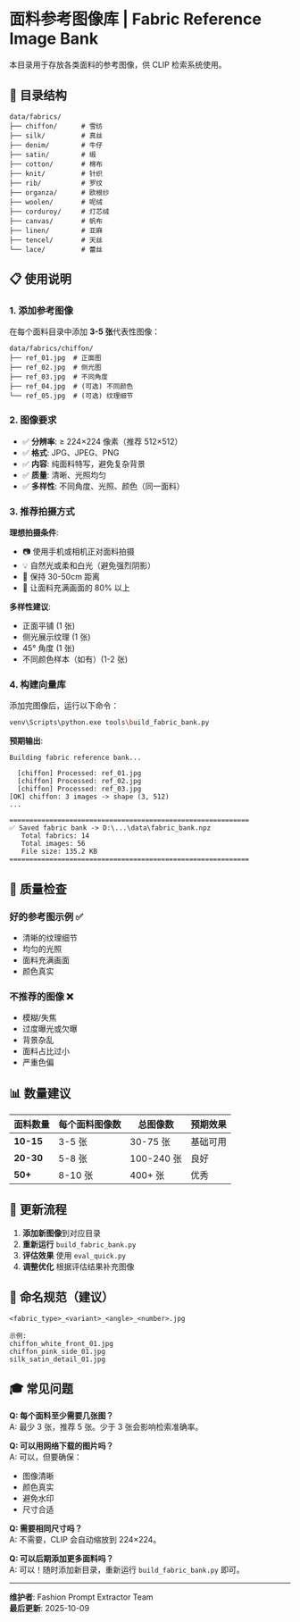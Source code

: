 # 面料参考图像库 | Fabric Reference Image Bank

本目录用于存放各类面料的参考图像，供 CLIP 检索系统使用。

## 📁 目录结构

```
data/fabrics/
├── chiffon/      # 雪纺
├── silk/         # 真丝
├── denim/        # 牛仔
├── satin/        # 缎
├── cotton/       # 棉布
├── knit/         # 针织
├── rib/          # 罗纹
├── organza/      # 欧根纱
├── woolen/       # 呢绒
├── corduroy/     # 灯芯绒
├── canvas/       # 帆布
├── linen/        # 亚麻
├── tencel/       # 天丝
└── lace/         # 蕾丝
```

## 📋 使用说明

### 1. 添加参考图像

在每个面料目录中添加 **3-5 张**代表性图像：

```
data/fabrics/chiffon/
├── ref_01.jpg  # 正面图
├── ref_02.jpg  # 侧光图
├── ref_03.jpg  # 不同角度
├── ref_04.jpg  # (可选) 不同颜色
└── ref_05.jpg  # (可选) 纹理细节
```

### 2. 图像要求

- ✅ **分辨率**: ≥ 224×224 像素（推荐 512×512）
- ✅ **格式**: JPG、JPEG、PNG
- ✅ **内容**: 纯面料特写，避免复杂背景
- ✅ **质量**: 清晰、光照均匀
- ✅ **多样性**: 不同角度、光照、颜色（同一面料）

### 3. 推荐拍摄方式

**理想拍摄条件**:
- 📷 使用手机或相机正对面料拍摄
- 💡 自然光或柔和白光（避免强烈阴影）
- 📐 保持 30-50cm 距离
- 🎯 让面料充满画面的 80% 以上

**多样性建议**:
- 正面平铺 (1 张)
- 侧光展示纹理 (1 张)
- 45° 角度 (1 张)
- 不同颜色样本（如有）(1-2 张)

### 4. 构建向量库

添加完图像后，运行以下命令：

```bash
venv\Scripts\python.exe tools\build_fabric_bank.py
```

**预期输出**:
```
Building fabric reference bank...

  [chiffon] Processed: ref_01.jpg
  [chiffon] Processed: ref_02.jpg
  [chiffon] Processed: ref_03.jpg
[OK] chiffon: 3 images -> shape (3, 512)
...

============================================================
✅ Saved fabric bank -> D:\...\data\fabric_bank.npz
   Total fabrics: 14
   Total images: 56
   File size: 135.2 KB
============================================================
```

## 🎯 质量检查

### 好的参考图示例 ✅

- 清晰的纹理细节
- 均匀的光照
- 面料充满画面
- 颜色真实

### 不推荐的图像 ❌

- 模糊/失焦
- 过度曝光或欠曝
- 背景杂乱
- 面料占比过小
- 严重色偏

## 📊 数量建议

| 面料数量 | 每个面料图像数 | 总图像数 | 预期效果 |
|---------|-------------|---------|---------|
| **10-15** | 3-5 张 | 30-75 张 | 基础可用 |
| **20-30** | 5-8 张 | 100-240 张 | 良好 |
| **50+** | 8-10 张 | 400+ 张 | 优秀 |

## 🔄 更新流程

1. **添加新图像**到对应目录
2. **重新运行** `build_fabric_bank.py`
3. **评估效果** 使用 `eval_quick.py`
4. **调整优化** 根据评估结果补充图像

## 📝 命名规范（建议）

```
<fabric_type>_<variant>_<angle>_<number>.jpg

示例:
chiffon_white_front_01.jpg
chiffon_pink_side_01.jpg
silk_satin_detail_01.jpg
```

## 🎓 常见问题

**Q: 每个面料至少需要几张图？**  
A: 最少 3 张，推荐 5 张。少于 3 张会影响检索准确率。

**Q: 可以用网络下载的图片吗？**  
A: 可以，但要确保：
- 图像清晰
- 颜色真实
- 避免水印
- 尺寸合适

**Q: 需要相同尺寸吗？**  
A: 不需要，CLIP 会自动缩放到 224×224。

**Q: 可以后期添加更多面料吗？**  
A: 可以！随时添加新目录，重新运行 `build_fabric_bank.py` 即可。

---

**维护者**: Fashion Prompt Extractor Team  
**最后更新**: 2025-10-09

